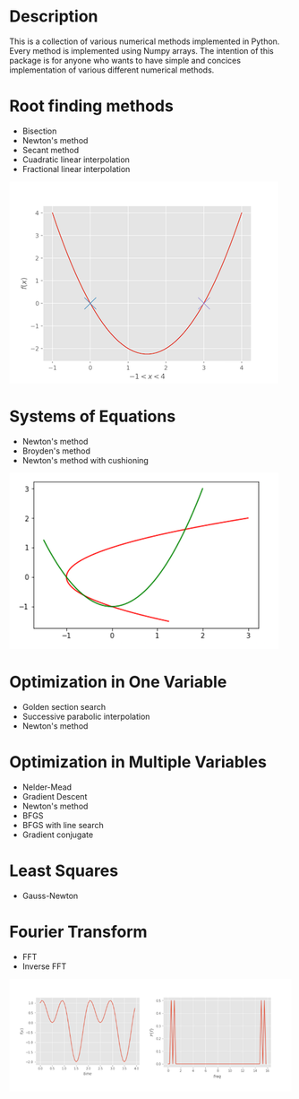 # Description
This is a collection of various numerical methods implemented in Python. Every method is implemented
using Numpy arrays. The intention of this package is for anyone who wants to have simple and concices
implementation of various different numerical methods.

# Root finding methods
- Bisection
- Newton's method
- Secant method
- Cuadratic linear interpolation
- Fractional linear interpolation

![alt text](doc/images/root_cover.png)

# Systems of Equations
- Newton's method
- Broyden's method
- Newton's method with cushioning

![alt text](doc/images/syseq_cover.png)

# Optimization in One Variable
- Golden section search
- Successive parabolic interpolation
- Newton's method

# Optimization in Multiple Variables
- Nelder-Mead
- Gradient Descent
- Newton's method
- BFGS
- BFGS with line search
- Gradient conjugate

# Least Squares
- Gauss-Newton

# Fourier Transform
- FFT
- Inverse FFT

![alt text](doc/images/fourier_cover.png)


